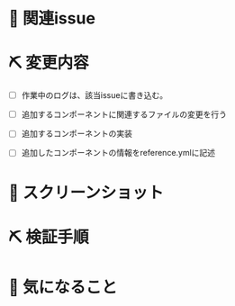 # 📝 関連issue
<!--
  ・ 関連するissue 番号を記載してください。
  ・ issue終了時に閉じる場合は close #{ISSUE_NUMBER}を記述
  ・ issueを閉じる必要のないものは#{ISSUE_NUMBER}だけでOKです🙆‍♂️
      -->


# ⛏ 変更内容
<!-- 変更のチェックリストを埋めていく -->

 - [ ] 作業中のログは、該当issueに書き込む。
 - [ ] 追加するコンポーネントに関連するファイルの変更を行う
 - [ ] 追加するコンポーネントの実装
 - [ ] 追加したコンポーネントの情報をreference.ymlに記述


# 📸 スクリーンショット
<!-- 画像, またはGyazo Gif等で作成したgifを貼り付ける -->


# ⛏ 検証手順
<!--
  ・ どのページに何をすると、機能の検証ができるのかを箇条書きで
  ・ 利用するURLとかを貼るとより良い
    -->


# 🤔 気になること
<!-- 不安なことがあれば -->

